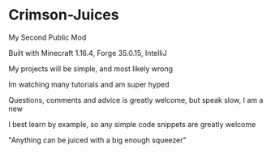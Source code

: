 # Crimson-Juices

My Second Public Mod

Built with Minecraft 1.16.4, Forge 35.0.15, IntelliJ

My projects will be simple, and most likely wrong

Im watching many tutorials and am super hyped

Questions, comments and advice is greatly welcome, but speak slow, I am a new

I best learn by example, so any simple code snippets are greatly welcome

"Anything can be juiced with a big enough squeezer"
